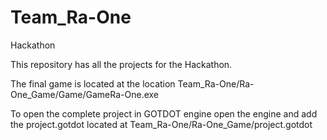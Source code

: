 # Team_Ra-One
Hackathon

This repository has all the projects for the Hackathon. 

The final game is located at the location
    Team_Ra-One/Ra-One_Game/Game/GameRa-One.exe
    
To open the complete project in GOTDOT engine open the engine and add the project.gotdot located at
    Team_Ra-One/Ra-One_Game/project.gotdot
